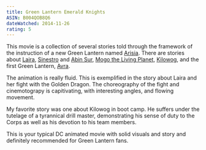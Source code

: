 ```yaml
---
title: Green Lantern Emerald Knights
ASIN: B004QOB8Q6
dateWatched: 2014-11-26
rating: 5
---
```


This movie is a collection of several stories told through the framework
of the instruction of a new Green Lantern named 
[Arisia](http://en.wikipedia.org/wiki/Arisia_Rrab). There are
stories about [Laira](http://greenlantern.wikia.com/wiki/Laira),
[Sinestro](http://en.wikipedia.org/wiki/Sinestro) and 
[Abin Sur](http://en.wikipedia.org/wiki/Abin_Sur), 
[Mogo the Living Planet](http://en.wikipedia.org/wiki/Mogo),
[Kilowog](http://en.wikipedia.org/wiki/Kilowog), and the first Green
Lantern, [Avra](http://greenlanterns.wikia.com/wiki/Avra).

The animation is really fluid. This is exemplified in the story about
Laira and her fight with the Golden Dragon. The choreography of the
fight and cinemotograpy is capitivating, with interesting angles, and
flowing movement.

My favorite story was one about Kilowog in boot camp. He suffers under
the tutelage of a tyrannical drill master, demonstrating his sense of
duty to the Corps as well as his devotion to his team members.

This is your typical DC animated movie with solid visuals and story and
definitely recommended for Green Lantern fans.

